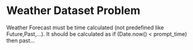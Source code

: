 # Weather Dataset Problem
Weather Forecast must be time calculated (not predefined like Future,Past,...).
It should be calculated as if (Date.now() < prompt_time) then past...